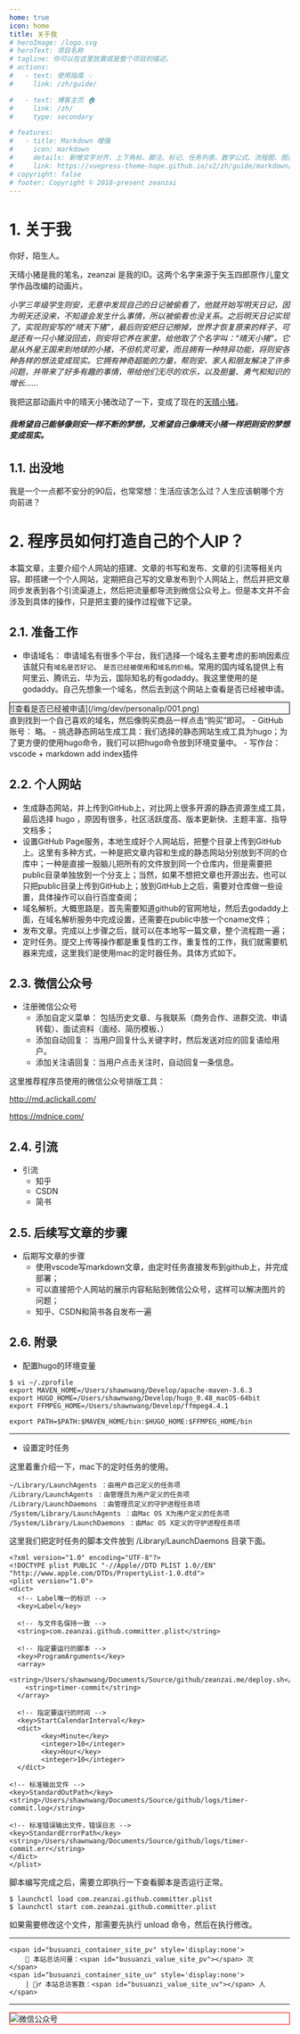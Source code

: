 ```yaml
---
home: true
icon: home
title: 关于我
# heroImage: /logo.svg
# heroText: 项目名称
# tagline: 你可以在这里放置或是整个项目的描述。
# actions:
#   - text: 使用指南 💡
#     link: /zh/guide/

#   - text: 博客主页 🏠
#     link: /zh/
#     type: secondary

# features:
#   - title: Markdown 增强
#     icon: markdown
#     details: 新增文字对齐、上下角标、脚注、标记、任务列表、数学公式、流程图、图表与幻灯片支持
#     link: https://vuepress-theme-hope.github.io/v2/zh/guide/markdown/
# copyright: false
# footer: Copyright © 2018-present zeanzai
---
```


# 1. 关于我

你好，陌生人。

天晴小猪是我的笔名，zeanzai 是我的ID。这两个名字来源于矢玉四郎原作儿童文学作品改编的动画片。

*小学三年级学生则安，无意中发现自己的日记被偷看了，他就开始写明天日记，因为明天还没来，不知道会发生什么事情，所以被偷看也没关系。之后明天日记实现了，实现则安写的“晴天下猪”，最后则安把日记擦掉，世界才恢复原来的样子，可是还有一只小猪没回去，则安将它养在家里，给他取了个名字叫：“晴天小猪”。它是从外星王国来到地球的小猪，不但机灵可爱，而且拥有一种特异功能，将则安各种各样的想法变成现实。它拥有神奇超能的力量，帮则安、家人和朋友解决了许多问题，并带来了好多有趣的事情，带给他们无尽的欢乐，以及胆量、勇气和知识的增长……*

我把这部动画片中的晴天小猪改动了一下，变成了现在的[天晴小猪](https://zeanzai.me)。

**<h6>我希望自己能够像则安一样不断的梦想，又希望自己像晴天小猪一样把则安的梦想变成现实。</h6>**


## 1.1. 出没地

我是一个一点都不安分的90后，也常常想：生活应该怎么过？人生应该朝哪个方向前进？


# 2. 程序员如何打造自己的个人IP？


本篇文章，主要介绍个人网站的搭建、文章的书写和发布、文章的引流等相关内容。即搭建一个个人网站，定期把自己写的文章发布到个人网站上，然后并把文章同步发表到各个引流渠道上，然后把流量都导流到微信公众号上。但是本文并不会涉及到具体的操作，只是把主要的操作过程做下记录。

## 2.1. 准备工作

- 申请域名： 申请域名有很多个平台，我们选择一个域名主要考虑的影响因素应该就只有`域名是否好记`、 `是否已经被使用`和`域名的价格`。常用的国内域名提供上有阿里云、腾讯云、华为云，国际知名的有godaddy。我这里使用的是godaddy。自己先想象一个域名，然后去到这个网站上查看是否已经被申请。
<div style="border:1px solid black">![查看是否已经被申请](/img/dev/personalip/001.png)</div>
直到找到一个自己喜欢的域名，然后像购买商品一样点击“购买”即可。
- GitHub账号： 略。
- 挑选静态网站生成工具：我们选择的静态网站生成工具为hugo；为了更方便的使用hugo命令，我们可以把hugo命令放到环境变量中。
- 写作台： vscode + markdown add index插件

## 2.2. 个人网站

- 生成静态网站，并上传到GitHub上，对比网上很多开源的静态资源生成工具，最后选择 hugo ，原因有很多，社区活跃度高、版本更新快、主题丰富、指导文档多；
- 设置GitHub Page服务，本地生成好个人网站后，把整个目录上传到GitHub上。这里有多种方式，一种是把文章内容和生成的静态网站分别放到不同的仓库中；一种是直接一股脑儿把所有的文件放到同一个仓库内，但是需要把public目录单独放到一个分支上；当然，如果不想把文章也开源出去，也可以只把public目录上传到GitHub上；放到GitHub上之后，需要对仓库做一些设置，具体操作可以自行百度查阅；
- 域名解析。大概思路是，首先需要知道github的官网地址，然后去godaddy上面，在域名解析服务中完成设置，还需要在public中放一个cname文件；
- 发布文章。完成以上步骤之后，就可以在本地写一篇文章，整个流程跑一遍；
- 定时任务。提交上传等操作都是重复性的工作，重复性的工作，我们就需要机器来完成，这里我们是使用mac的定时器任务。具体方式如下。


## 2.3. 微信公众号

- 注册微信公众号
  - 添加自定义菜单： 包括历史文章、与我联系（商务合作、进群交流、申请转载）、面试资料（面经、简历模板、）
  - 添加自动回复： 当用户回复什么关键字时，然后发送对应的回复语给用户。
  - 添加关注语回复：当用户点击关注时，自动回复一条信息。

这里推荐程序员使用的微信公众号排版工具：

http://md.aclickall.com/

https://mdnice.com/

## 2.4. 引流

- 引流
  - 知乎
  - CSDN
  - 简书



## 2.5. 后续写文章的步骤

- 后期写文章的步骤
  - 使用vscode写markdown文章，由定时任务直接发布到github上，并完成部署；
  - 可以直接把个人网站的展示内容粘贴到微信公众号，这样可以解决图片的问题；
  - 知乎、CSDN和简书各自发布一遍



## 2.6. 附录

- 配置hugo的环境变量

```
$ vi ~/.zprofile
export MAVEN_HOME=/Users/shawnwang/Develop/apache-maven-3.6.3
export HUGO_HOME=/Users/shawnwang/Develop/hugo_0.48_macOS-64bit
export FFMPEG_HOME=/Users/shawnwang/Develop/ffmpeg4.4.1

export PATH=$PATH:$MAVEN_HOME/bin:$HUGO_HOME:$FFMPEG_HOME/bin
```

---

- 设置定时任务

这里着重介绍一下，mac下的定时任务的使用。

```
~/Library/LaunchAgents ：由用户自己定义的任务项
/Library/LaunchAgents ：由管理员为用户定义的任务项
/Library/LaunchDaemons ：由管理员定义的守护进程任务项
/System/Library/LaunchAgents ：由Mac OS X为用户定义的任务项
/System/Library/LaunchDaemons ：由Mac OS X定义的守护进程任务项
```

这里我们把定时任务的脚本文件放到 /Library/LaunchDaemons 目录下面。

```
<?xml version="1.0" encoding="UTF-8"?>
<!DOCTYPE plist PUBLIC "-//Apple//DTD PLIST 1.0//EN" "http://www.apple.com/DTDs/PropertyList-1.0.dtd">
<plist version="1.0">
<dict>
  <!-- Label唯一的标识 -->
  <key>Label</key>

  <!-- 与文件名保持一致 -->
  <string>com.zeanzai.github.committer.plist</string>

  <!-- 指定要运行的脚本 -->
  <key>ProgramArguments</key>
  <array>
    <string>/Users/shawnwang/Documents/Source/github/zeanzai.me/deploy.sh</string>
    <string>timer-commit</string>
  </array>
  
  <!-- 指定要运行的时间 -->
  <key>StartCalendarInterval</key>
  <dict>
        <key>Minute</key>
        <integer>10</integer>
        <key>Hour</key>
        <integer>10</integer>
  </dict>

<!-- 标准输出文件 -->
<key>StandardOutPath</key>
<string>/Users/shawnwang/Documents/Source/github/logs/timer-commit.log</string>

<!-- 标准错误输出文件，错误日志 -->
<key>StandardErrorPath</key>
<string>/Users/shawnwang/Documents/Source/github/logs/timer-commit.err</string>
</dict>
</plist>
```


脚本编写完成之后，需要立即执行一下查看脚本是否运行正常。

```
$ launchctl load com.zeanzai.github.committer.plist
$ launchctl start com.zeanzai.github.committer.plist
```

如果需要修改这个文件，那需要先执行 unload 命令，然后在执行修改。

---


```
<span id="busuanzi_container_site_pv" style='display:none'>
    👀 本站总访问量：<span id="busuanzi_value_site_pv"></span> 次
</span>
<span id="busuanzi_container_site_uv" style='display:none'>
    | 🚴‍♂️ 本站总访客数：<span id="busuanzi_value_site_uv"></span> 人
</span>
```










---

<img style="border:1px red solid; display:block; margin:0 auto;" :src="$withBase('/qrcode.jpg')" alt="微信公众号" />

